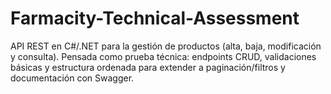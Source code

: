 # Farmacity-Technical-Assessment
 
API REST en C#/.NET para la gestión de productos (alta, baja, modificación y consulta). Pensada como prueba técnica: endpoints CRUD, validaciones básicas y estructura ordenada para extender a paginación/filtros y documentación con Swagger.
